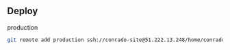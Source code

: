 ## Deploy

production
```bash
git remote add production ssh://conrado-site@51.222.13.248/home/conrado-site/repo
```
